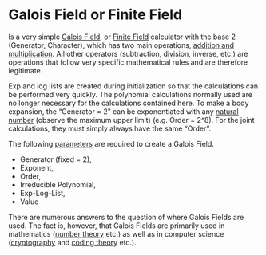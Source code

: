 # Galois Field or Finite Field

Is a very simple [Galois Field](https://en.wikipedia.org/wiki/Finite_field), or [Finite Field](https://en.wikipedia.org/wiki/Finite_field) calculator with the base 2 (Generator, Character), which has two main operations, [addition and multiplication](https://en.wikipedia.org/wiki/Finite_field_arithmetic). All other operators (subtraction, division, inverse, etc.) are operations that follow very specific mathematical rules and are therefore legitimate. 

Exp and log lists are created during initialization so that the calculations can be performed very quickly. The polynomial calculations normally used are no longer necessary for the calculations contained here. To make a body expansion, the “Generator = 2” can be exponentiated with any [natural number](https://en.wikipedia.org/wiki/Natural_number) (observe the maximum upper limit) (e.g. Order = 2^8). For the joint calculations, they must simply always have the same “Order”.

The following [parameters](https://en.wikipedia.org/wiki/Finite_field_arithmetic) are required to create a Galois Field.
- Generator (fixed = 2),  
- Exponent,
- Order,
- Irreducible Polynomial,
- Exp-Log-List,
- Value

There are numerous answers to the question of where Galois Fields are used. The fact is, however, that Galois Fields are primarily used in mathematics ([number theory](https://en.wikipedia.org/wiki/Number_theory) etc.) as well as in computer science ([cryptography](https://en.wikipedia.org/wiki/Cryptography) and [coding theory](https://en.wikipedia.org/wiki/Coding_theory) etc.).  


